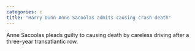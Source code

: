 ```yaml
---
categories: c
title: "Harry Dunn Anne Sacoolas admits causing crash death"
---
```

Anne Sacoolas pleads guilty to causing death by careless driving after a three-year transatlantic row.